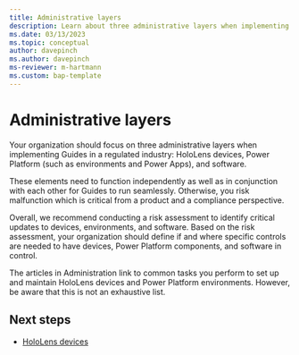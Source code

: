 ```yaml
---
title: Administrative layers
description: Learn about three administrative layers when implementing Dynamics 365 Guides in a regulated industry
ms.date: 03/13/2023
ms.topic: conceptual
author: davepinch
ms.author: davepinch
ms-reviewer: m-hartmann
ms.custom: bap-template
---
```


# Administrative layers

Your organization should focus on three administrative layers when implementing Guides in a regulated industry: HoloLens devices, Power Platform (such as environments and Power Apps), and software.  
  
These elements need to function independently as well as in conjunction with each other for Guides to run seamlessly. Otherwise, you risk malfunction which is critical from a product and a compliance perspective.

Overall, we recommend conducting a risk assessment to identify critical updates to devices, environments, and software. Based on the risk assessment, your organization should define if and where specific controls are needed to have devices, Power Platform components, and software in control.  
  
The articles in Administration link to common tasks you perform to set up and maintain HoloLens devices and Power Platform environments. However, be aware that this is not an exhaustive list.

## Next steps

- [HoloLens devices](hololens-devices.md)
